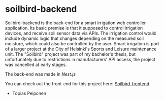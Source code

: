 # soilbird-backend

Soilbird-backend is the back-end for a smart irrigation web controller application. Its basic premise is that it supposed to control irrigation devices, and receive soil sensor data via APIs. The irrigation control would include dynamic logic that changes depending on the measured soil moisture, which could also be controlled by the user. Smart irrigation is part of a larger project at the City of Helsinki's Sports and Leisure maintenance unit.  The "Soilbird" project was part of my bachelor's thesis, but unfortunately due to restrictions in manufacturers' API access, the project was cancelled at early stages.

The back-end was made in *Nest.js*

You can check out the front-end for this project here: [Soilbird-frontend](https://github.com/topiaspeiponen/soilbird-helsinki)

- Topias Peiponen
